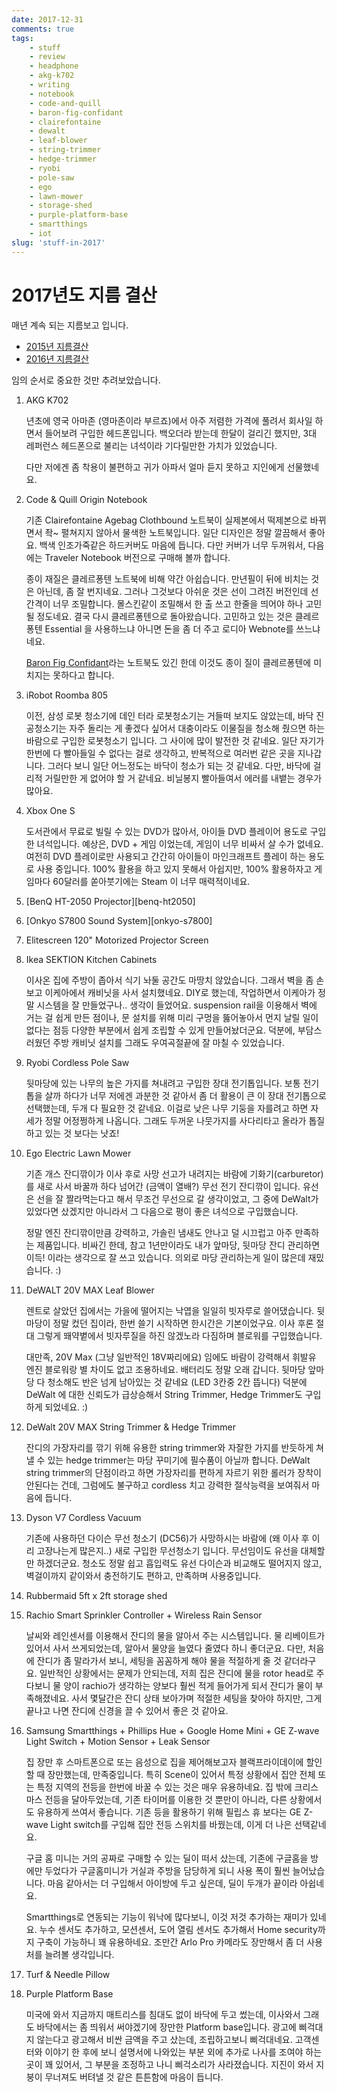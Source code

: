 ```yaml
---
date: 2017-12-31
comments: true
tags:
    - stuff
    - review
    - headphone
    - akg-k702
    - writing
    - notebook
    - code-and-quill
    - baron-fig-confidant
    - clairefontaine
    - dewalt
    - leaf-blower
    - string-trimmer
    - hedge-trimmer
    - ryobi
    - pole-saw
    - ego
    - lawn-mower
    - storage-shed
    - purple-platform-base
    - smartthings
    - iot
slug: 'stuff-in-2017'
---
```


# 2017년도 지름 결산

매년 계속 되는 지름보고 입니다.

- [2015년 지름결산](../2015/2015-12-24-stuff-in-2015.md)
- [2016년 지름결산](../2016/2016-12-31-stuff-in-2016.md)

임의 순서로 중요한 것만 추려보았습니다.

1.  AKG K702

    년초에 영국 아마존 (영마존이라 부르죠)에서 아주 저렴한 가격에 풀려서 회사일 하면서 들어보려 구입한 헤드폰입니다.
    백오더라 받는데 한달이 걸리긴 했지만, 3대 레퍼런스 헤드폰으로 불리는 녀석이라 기다릴만한 가치가 있었습니다.

    다만 저에겐 좀 착용이 불편하고 귀가 아파서 얼마 듣지 못하고 지인에게 선물했네요.

2.  Code & Quill Origin Notebook

    기존 Clairefontaine Agebag Clothbound 노트북이 실제본에서 떡제본으로 바뀌면서 좍~ 펼쳐지지 않아서 물색한 노트북입니다.
    일단 디자인은 정말 깔끔해서 좋아요.
    백색 인조가죽같은 하드커버도 마음에 듭니다.
    다만 커버가 너무 두꺼워서, 다음에는 Traveler Notebook 버전으로 구매해 볼까 합니다.

    종이 재질은 클레르퐁텐 노트북에 비해 약간 아쉽습니다.
    만년필이 뒤에 비치는 것은 아닌데, 좀 잘 번지네요.
    그러나 그것보다 아쉬운 것은 선이 그려진 버전인데 선 간격이 너무 조밀합니다.
    몰스킨같이 조밀해서 한 출 쓰고 한줄을 띄어야 하나 고민될 정도네요.
    결국 다시 클레르퐁텐으로 돌아왔습니다.
    고민하고 있는 것은 클레르퐁텐 Essential 을 사용하느냐 아니면 돈을 좀 더 주고 로디아 Webnote를 쓰느냐네요.

    [Baron Fig Confidant][]라는 노트북도 있긴 한데 이것도 종이 질이 클레르퐁텐에 미치지는 못하다고 합니다.

3.  iRobot Roomba 805

    이전, 삼성 로봇 청소기에 데인 터라 로봇청소기는 거들떠 보지도 않았는데, 바닥 진공청소기는 자주 돌리는 게 좋겠다 싶어서 대충이라도 이물질을 청소해 줬으면 하는 바람으로 구입한 로봇청소기 입니다.
    그 사이에 많이 발전한 것 같네요.
    일단 자기가 한번에 다 빨아들일 수 없다는 걸로 생각하고, 반복적으로 여러번 같은 곳을 지나갑니다.
    그러다 보니 일단 어느정도는 바닥이 청소가 되는 것 같네요.
    다만, 바닥에 걸리적 거릴만한 게 없어야 할 거 같네요.
    비닐봉지 빨아들여서 에러를 내뱉는 경우가 많아요.

4.  Xbox One S

    도서관에서 무료로 빌릴 수 있는 DVD가 많아서, 아이들 DVD 플레이어 용도로 구입한 녀석입니다.
    예상은, DVD + 게임 이었는데, 게임이 너무 비싸서 살 수가 없네요.
    여전히 DVD 플레이로만 사용되고 간간히 아이들이 마인크래프트 플레이 하는 용도로 사용 중입니다.
    100% 활용을 하고 있지 못해서 아쉽지만, 100% 활용하자고 게임마다 60달러를 쏟아붓기에는 Steam 이 너무 매력적이네요.

5.  [BenQ HT-2050 Projector][benq-ht2050]

6.  [Onkyo S7800 Sound System][onkyo-s7800]

7.  Elitescreen 120" Motorized Projector Screen

8.  Ikea SEKTION Kitchen Cabinets

    이사온 집에 주방이 좁아서 식기 놔둘 공간도 마땅치 않았습니다.
    그래서 벽을 좀 손보고 이케아에서 캐비닛을 사서 설치했네요.
    DIY로 했는데, 작업하면서 이케아가 정말 시스템을 잘 만들었구나.. 생각이 들었어요.
    suspension rail을 이용해서 벽에 거는 걸 쉽게 만든 점이나, 문 설치를 위해 미리 구멍을 뚫어놓아서 먼지 날릴 일이 없다는 점등
    다양한 부분에서 쉽게 조립할 수 있게 만들어놨더군요.
    덕분에, 부담스러웠던 주방 캐비닛 설치를 그래도 우여곡절끝에 잘 마칠 수 있었습니다.

9.  Ryobi Cordless Pole Saw

    뒷마당에 있는 나무의 높은 가지를 쳐내려고 구입한 장대 전기톱입니다.
    보통 전기톱을 살까 하다가 너무 저에겐 과분한 것 같아서 좀 더 활용이 큰 이 장대 전기톱으로 선택했는데,
    두개 다 필요한 것 같네요. 이걸로 낮은 나무 기둥을 자를려고 하면 자세가 정말 어정쩡하게 나옵니다.
    그래도 두꺼운 나뭇가지를 사다리타고 올라가 톱질하고 있는 것 보다는 낫죠!

10. Ego Electric Lawn Mower

    기존 개스 잔디깎이가 이사 후로 사망 선고가 내려지는 바람에 기화기(carburetor)를 새로 사서 바꿀까 하다 넘어간 (금액이 열배?) 무선 전기 잔디깎이 입니다.
    유선은 선을 잘 짤라먹는다고 해서 무조건 무선으로 갈 생각이었고, 그 중에 DeWalt가 있었다면 샀겠지만 아니라서 그 다음으로 평이 좋은 녀석으로 구입했습니다.

    정말 엔진 잔디깎이만큼 강력하고, 가솔린 냄새도 안나고 덜 시끄럽고 아주 만족하는 제품입니다.
    비싸긴 한데, 참고 1년만이라도 내가 앞마당, 뒷마당 잔디 관리하면 이득! 이라는 생각으로 잘 쓰고 있습니다.
    의외로 마당 관리하는게 일이 많은데 재밌습니다. :)

11. DeWALT 20V MAX Leaf Blower

    렌트로 살았던 집에서는 가을에 떨어지는 낙엽을 일일히 빗자루로 쓸어댔습니다.
    뒷마당이 정말 컸던 집이라, 한번 쓸기 시작하면 한시간은 기본이었구요.
    이사 후론 절대 그렇게 뙈약볕에서 빗자루질을 하진 않겠노라 다짐하며 블로워를 구입했습니다.

    대만족, 20V Max (그냥 일반적인 18V짜리에요) 임에도 바람이 강력해서 휘발유 엔진 블로워랑 별 차이도 없고 조용하네요.
    배터리도 정말 오래 갑니다. 뒷마당 앞마당 다 청소해도 반은 넘게 남아있는 것 같네요 (LED 3칸중 2칸 뜹니다)
    덕분에 DeWalt 에 대한 신뢰도가 급상승해서 String Trimmer, Hedge Trimmer도 구입하게 되었네요. :)

12. DeWalt 20V MAX String Trimmer & Hedge Trimmer

    잔디의 가장자리를 깎기 위해 유용한 string trimmer와 자잘한 가지를 반듯하게 쳐낼 수 있는 hedge trimmer는 마당 꾸미기에 필수품이 아닐까 합니다.
    DeWalt string trimmer의 단점이라고 하면 가장자리를 편하게 자르기 위한 롤러가 장착이 안된다는 건데, 그럼에도 불구하고 cordless 치고 강력한 절삭능력을 보여줘서 마음에 듭니다.

13. Dyson V7 Cordless Vacuum

    기존에 사용하던 다이슨 무선 청소기 (DC56)가 사망하시는 바람에 (왜 이사 후 이리 고장나는게 많은지..) 새로 구입한 무선청소기 입니다.
    무선임이도 유선을 대체할만 하겠더군요. 청소도 정말 쉽고 흡입력도 유선 다이슨과 비교해도 떨어지지 않고, 벽걸이까지 같이와서 충전하기도 편하고,
    만족하며 사용중입니다.

14. Rubbermaid 5ft x 2ft storage shed

15. Rachio Smart Sprinkler Controller + Wireless Rain Sensor

    날씨와 레인센서를 이용해서 잔디의 물을 알아서 주는 시스템입니다.
    물 리베이트가 있어서 사서 쓰게되었는데, 알아서 물양을 늘였다 줄였다 하니 좋더군요.
    다만, 처음에 잔디가 좀 말라가서 보니, 세팅을 꼼꼼하게 해야 물을 적절하게 줄 것 같더라구요.
    일반적인 상황에서는 문제가 안되는데, 저희 집은 잔디에 물을 rotor head로 주다보니 물 양이 rachio가 생각하는 양보다 훨씬 적게 들어가게 되서 잔디가 물이 부족해졌네요.
    사서 몇달간은 잔디 상태 보아가며 적절한 세팅을 찾아야 하지만, 그게 끝나고 나면 잔디에 신경을 끌 수 있어서 좋은 것 같아요.

16. Samsung Smartthings + Phillips Hue + Google Home Mini + GE Z-wave Light Switch + Motion Sensor + Leak Sensor

    집 장만 후 스마트폰으로 또는 음성으로 집을 제어해보고자 블랙프라이데이에 할인할 때 장만했는데, 만족중입니다.
    특히 Scene이 있어서 특정 상황에서 집안 전체 또는 특정 지역의 전등을 한번에 바꿀 수 있는 것은 매우 유용하네요.
    집 밖에 크리스마스 전등을 달아두었는데, 기존 타이머를 이용한 것 뿐만이 아니라, 다른 상황에서도 유용하게 쓰여서 좋습니다.
    기존 등을 활용하기 위해 필립스 휴 보다는 GE Z-wave Light switch를 구입해 집안 전등 스위치를 바꿨는데, 이게 더 나은 선택같네요.

    구글 홈 미니는 거의 공짜로 구매할 수 있는 딜이 떠서 샀는데, 기존에 구글홈을 방에만 두었다가 구글홈미니가 거실과 주방을 담당하게 되니 사용 폭이 훨씬 늘어났습니다.
    마음 같아서는 더 구입해서 아이방에 두고 싶은데, 딜이 두개가 끝이라 아쉽네요.

    Smartthings로 연동되는 기능이 워낙에 많다보니, 이것 저것 추가하는 재미가 있네요.
    누수 센서도 추가하고, 모션센서, 도어 열림 센서도 추가해서 Home security까지 구축이 가능하니 꽤 유용하네요.
    조만간 Arlo Pro 카메라도 장만해서 좀 더 사용처를 늘려볼 생각입니다.

17. Turf & Needle Pillow

18. Purple Platform Base

    미국에 와서 지금까지 매트리스를 침대도 없이 바닥에 두고 썼는데, 이사와서 그래도 바닥에서는 좀 띄워서 써야겠기에 장만한 Platform base입니다.
    광고에 삐걱대지 않는다고 광고해서 비싼 금액을 주고 샀는데, 조립하고보니 삐걱대네요.
    고객센터와 이야기 한 후에 보니 설명서에 나와있는 부분 외에 추가로 나사를 조여야 하는 곳이 꽤 있어서, 그 부분을 조정하고 나니 삐걱소리가 사라졌습니다.
    지진이 와서 지붕이 무너져도 버텨낼 것 같은 튼튼함에 마음이 듭니다.

[Baron Fig Confidant]: https://www.baronfig.com/pages/confidant
